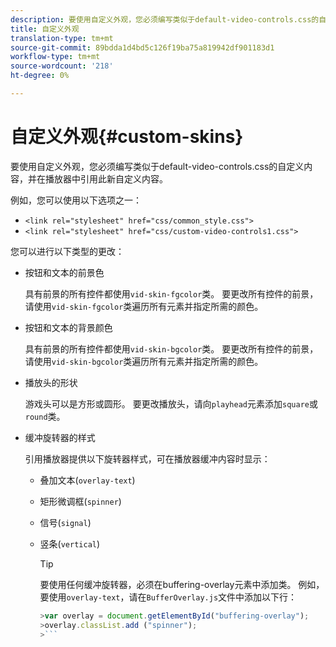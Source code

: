 ```yaml
---
description: 要使用自定义外观，您必须编写类似于default-video-controls.css的自定义内容，并在播放器中引用此新自定义内容。
title: 自定义外观
translation-type: tm+mt
source-git-commit: 89bdda1d4bd5c126f19ba75a819942df901183d1
workflow-type: tm+mt
source-wordcount: '218'
ht-degree: 0%

---
```



# 自定义外观{#custom-skins}

要使用自定义外观，您必须编写类似于default-video-controls.css的自定义内容，并在播放器中引用此新自定义内容。

例如，您可以使用以下选项之一：

* `<link rel="stylesheet" href="css/common_style.css">`
* `<link rel="stylesheet" href="css/custom-video-controls1.css">`

您可以进行以下类型的更改：

* 按钮和文本的前景色

   具有前景的所有控件都使用`vid-skin-fgcolor`类。 要更改所有控件的前景，请使用`vid-skin-fgcolor`类遍历所有元素并指定所需的颜色。
* 按钮和文本的背景颜色

   具有前景的所有控件都使用`vid-skin-bgcolor`类。 要更改所有控件的前景，请使用`vid-skin-bgcolor`类遍历所有元素并指定所需的颜色。
* 播放头的形状

   游戏头可以是方形或圆形。 要更改播放头，请向`playhead`元素添加`square`或`round`类。
* 缓冲旋转器的样式

   引用播放器提供以下旋转器样式，可在播放器缓冲内容时显示：

   * 叠加文本(`overlay-text`)
   * 矩形微调框(`spinner`)
   * 信号(`signal`)
   * 竖条(`vertical`)

      >[!TIP]
      >
      >要使用任何缓冲旋转器，必须在buffering-overlay元素中添加类。 例如，要使用`overlay-text`，请在`BufferOverlay.js`文件中添加以下行：
      >
      >
      ```js
      >var overlay = document.getElementById("buffering-overlay"); 
      >overlay.classList.add ("spinner");
      >```

